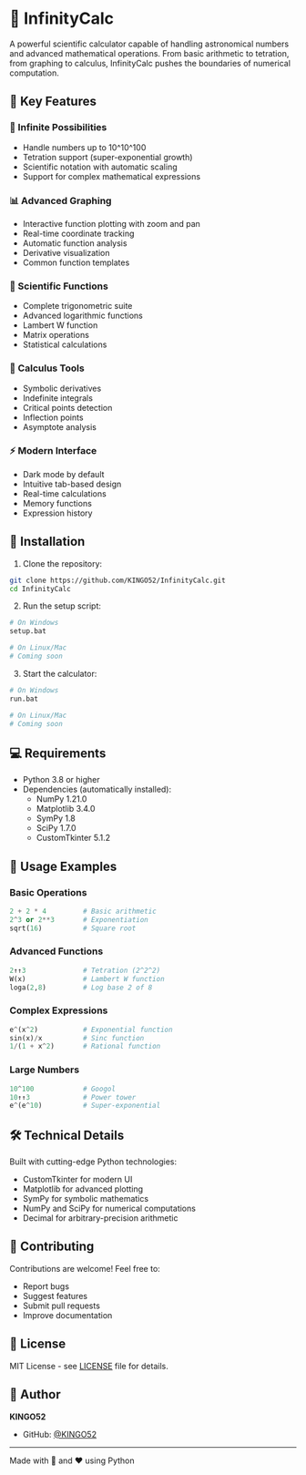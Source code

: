 # 🧮 InfinityCalc

A powerful scientific calculator capable of handling astronomical numbers and advanced mathematical operations. From basic arithmetic to tetration, from graphing to calculus, InfinityCalc pushes the boundaries of numerical computation.

## 🚀 Key Features

### 💫 Infinite Possibilities
- Handle numbers up to 10^10^100
- Tetration support (super-exponential growth)
- Scientific notation with automatic scaling
- Support for complex mathematical expressions

### 📊 Advanced Graphing
- Interactive function plotting with zoom and pan
- Real-time coordinate tracking
- Automatic function analysis
- Derivative visualization
- Common function templates

### 🧮 Scientific Functions
- Complete trigonometric suite
- Advanced logarithmic functions
- Lambert W function
- Matrix operations
- Statistical calculations

### 📐 Calculus Tools
- Symbolic derivatives
- Indefinite integrals
- Critical points detection
- Inflection points
- Asymptote analysis

### ⚡ Modern Interface
- Dark mode by default
- Intuitive tab-based design
- Real-time calculations
- Memory functions
- Expression history

## 🔧 Installation

1. Clone the repository:
```bash
git clone https://github.com/KINGO52/InfinityCalc.git
cd InfinityCalc
```

2. Run the setup script:
```bash
# On Windows
setup.bat

# On Linux/Mac
# Coming soon
```

3. Start the calculator:
```bash
# On Windows
run.bat

# On Linux/Mac
# Coming soon
```

## 💻 Requirements
- Python 3.8 or higher
- Dependencies (automatically installed):
  - NumPy 1.21.0
  - Matplotlib 3.4.0
  - SymPy 1.8
  - SciPy 1.7.0
  - CustomTkinter 5.1.2

## 🎯 Usage Examples

### Basic Operations
```python
2 + 2 * 4         # Basic arithmetic
2^3 or 2**3       # Exponentiation
sqrt(16)          # Square root
```

### Advanced Functions
```python
2↑↑3              # Tetration (2^2^2)
W(x)              # Lambert W function
loga(2,8)         # Log base 2 of 8
```

### Complex Expressions
```python
e^(x^2)           # Exponential function
sin(x)/x          # Sinc function
1/(1 + x^2)       # Rational function
```

### Large Numbers
```python
10^100            # Googol
10↑↑3             # Power tower
e^(e^10)          # Super-exponential
```

## 🛠️ Technical Details

Built with cutting-edge Python technologies:
- CustomTkinter for modern UI
- Matplotlib for advanced plotting
- SymPy for symbolic mathematics
- NumPy and SciPy for numerical computations
- Decimal for arbitrary-precision arithmetic

## 🤝 Contributing

Contributions are welcome! Feel free to:
- Report bugs
- Suggest features
- Submit pull requests
- Improve documentation

## 📝 License

MIT License - see [LICENSE](LICENSE) file for details.

## 👤 Author

**KINGO52**
- GitHub: [@KINGO52](https://github.com/KINGO52)

---
Made with 🔢 and ❤️ using Python 